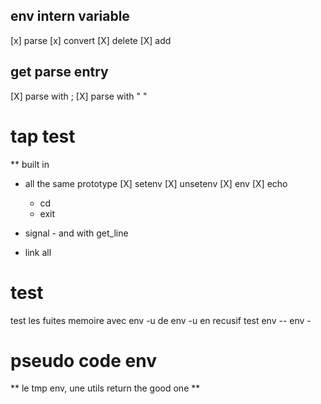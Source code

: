 ## env intern variable
[x] parse
[x] convert 
[X]  delete 
[X]  add

## get parse entry
[X] parse with ;
[X] parse with " "

# tap test
** built in 
   - all the same prototype
       [X] setenv
       [X] unsetenv
       [X] env 
       [X] echo
       * cd
       * exit

- signal - and with get_line
- link all


# test 
test les fuites memoire avec env -u de env -u en recusif
test env -- env -



# pseudo code env 
** le tmp env, une utils return the good one
** 
